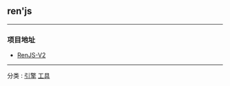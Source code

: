 ## ren'js

---
### 项目地址
+ [RenJS-V2](https://github.com/lunafromthemoon/RenJS-V2)
---

分类 : [引擎](/分类/引擎.md) [工具](/分类/工具.md)
